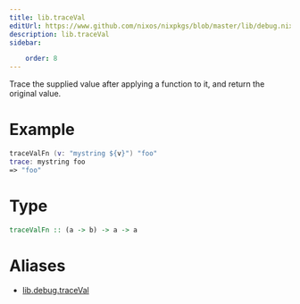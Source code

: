 ```yaml
---
title: lib.traceVal
editUrl: https://www.github.com/nixos/nixpkgs/blob/master/lib/debug.nix#L83C5
description: lib.traceVal
sidebar:

    order: 8
---
```


Trace the supplied value after applying a function to it, and
return the original value.

# Example

```nix
traceValFn (v: "mystring ${v}") "foo"
trace: mystring foo
=> "foo"
```

# Type

```haskell
traceValFn :: (a -> b) -> a -> a
```


# Aliases

- [lib.debug.traceVal](reference/lib/debug/lib-debug-traceVal)


